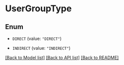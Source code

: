 # UserGroupType

## Enum


* `DIRECT` (value: `"DIRECT"`)

* `INDIRECT` (value: `"INDIRECT"`)


[[Back to Model list]](../README.md#documentation-for-models) [[Back to API list]](../README.md#documentation-for-api-endpoints) [[Back to README]](../README.md)


